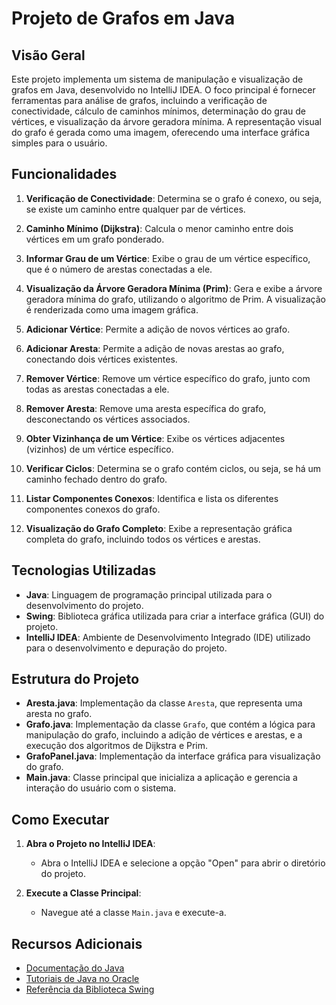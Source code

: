 # Projeto de Grafos em Java

## Visão Geral

Este projeto implementa um sistema de manipulação e visualização de grafos em Java, desenvolvido no IntelliJ IDEA. O foco principal é fornecer ferramentas para análise de grafos, incluindo a verificação de conectividade, cálculo de caminhos mínimos, determinação do grau de vértices, e visualização da árvore geradora mínima. A representação visual do grafo é gerada como uma imagem, oferecendo uma interface gráfica simples para o usuário.

## Funcionalidades

1. **Verificação de Conectividade**: Determina se o grafo é conexo, ou seja, se existe um caminho entre qualquer par de vértices.

2. **Caminho Mínimo (Dijkstra)**: Calcula o menor caminho entre dois vértices em um grafo ponderado.

3. **Informar Grau de um Vértice**: Exibe o grau de um vértice específico, que é o número de arestas conectadas a ele.

4. **Visualização da Árvore Geradora Mínima (Prim)**: Gera e exibe a árvore geradora mínima do grafo, utilizando o algoritmo de Prim. A visualização é renderizada como uma imagem gráfica.

5. **Adicionar Vértice**: Permite a adição de novos vértices ao grafo.

6. **Adicionar Aresta**: Permite a adição de novas arestas ao grafo, conectando dois vértices existentes.

7. **Remover Vértice**: Remove um vértice específico do grafo, junto com todas as arestas conectadas a ele.

8. **Remover Aresta**: Remove uma aresta específica do grafo, desconectando os vértices associados.

9. **Obter Vizinhança de um Vértice**: Exibe os vértices adjacentes (vizinhos) de um vértice específico.

10. **Verificar Ciclos**: Determina se o grafo contém ciclos, ou seja, se há um caminho fechado dentro do grafo.

11. **Listar Componentes Conexos**: Identifica e lista os diferentes componentes conexos do grafo.

12. **Visualização do Grafo Completo**: Exibe a representação gráfica completa do grafo, incluindo todos os vértices e arestas.

## Tecnologias Utilizadas

- **Java**: Linguagem de programação principal utilizada para o desenvolvimento do projeto.
- **Swing**: Biblioteca gráfica utilizada para criar a interface gráfica (GUI) do projeto.
- **IntelliJ IDEA**: Ambiente de Desenvolvimento Integrado (IDE) utilizado para o desenvolvimento e depuração do projeto.

## Estrutura do Projeto

- **Aresta.java**: Implementação da classe `Aresta`, que representa uma aresta no grafo.
- **Grafo.java**: Implementação da classe `Grafo`, que contém a lógica para manipulação do grafo, incluindo a adição de vértices e arestas, e a execução dos algoritmos de Dijkstra e Prim.
- **GrafoPanel.java**: Implementação da interface gráfica para visualização do grafo.
- **Main.java**: Classe principal que inicializa a aplicação e gerencia a interação do usuário com o sistema.

## Como Executar

1. **Abra o Projeto no IntelliJ IDEA**: 
   - Abra o IntelliJ IDEA e selecione a opção "Open" para abrir o diretório do projeto.
   
2. **Execute a Classe Principal**: 
   - Navegue até a classe `Main.java` e execute-a.

## Recursos Adicionais

- [Documentação do Java](https://docs.oracle.com/javase/8/docs/api/)
- [Tutoriais de Java no Oracle](https://www.oracle.com/java/technologies/javase-tutorials.html)
- [Referência da Biblioteca Swing](https://docs.oracle.com/javase/8/docs/technotes/guides/swing/)
